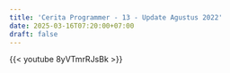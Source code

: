 ```yaml
---
title: 'Cerita Programmer - 13 - Update Agustus 2022'
date: 2025-03-16T07:20:00+07:00
draft: false
---
```


{{< youtube 8yVTmrRJsBk >}}
